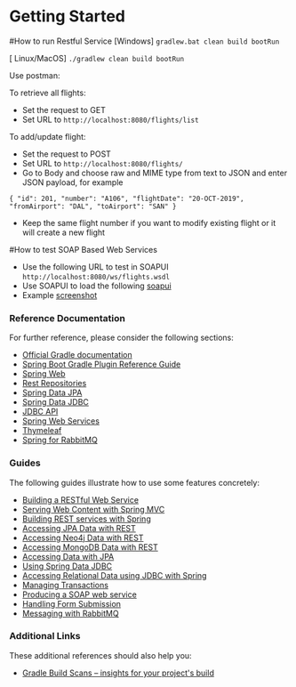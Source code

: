 # Getting Started

#How to run Restful Service
[Windows]
`gradlew.bat clean build bootRun` 

[ Linux/MacOS]
`./gradlew clean build bootRun` 

Use postman:

To retrieve all flights: 
- Set the request to GET 
- Set URL to `http://localhost:8080/flights/list`

To add/update flight:
- Set the request to POST
- Set URL to `http://localhost:8080/flights/`
- Go to Body and choose raw and MIME type from text to JSON and enter JSON payload, for example

`{
        "id": 201,
        "number": "A106",
        "flightDate": "20-OCT-2019",
        "fromAirport": "DAL",
        "toAirport": "SAN"
}`
- Keep the same flight number if you want to modify existing flight or it will create a new flight

#How to test SOAP Based Web Services

- Use the following URL to test in SOAPUI `http://localhost:8080/ws/flights.wsdl`
- Use SOAPUI to load the following [soapui](soapui/flights-soapui-project.xml) 
- Example [screenshot](soapui/SoapUI-ScreenShot.png)

### Reference Documentation
For further reference, please consider the following sections:

* [Official Gradle documentation](https://docs.gradle.org)
* [Spring Boot Gradle Plugin Reference Guide](https://docs.spring.io/spring-boot/docs/2.2.0.RELEASE/gradle-plugin/reference/html/)
* [Spring Web](https://docs.spring.io/spring-boot/docs/2.2.0.RELEASE/reference/htmlsingle/#boot-features-developing-web-applications)
* [Rest Repositories](https://docs.spring.io/spring-boot/docs/2.2.0.RELEASE/reference/htmlsingle/#howto-use-exposing-spring-data-repositories-rest-endpoint)
* [Spring Data JPA](https://docs.spring.io/spring-boot/docs/2.2.0.RELEASE/reference/htmlsingle/#boot-features-jpa-and-spring-data)
* [Spring Data JDBC](https://docs.spring.io/spring-data/jdbc/docs/current/reference/html/)
* [JDBC API](https://docs.spring.io/spring-boot/docs/2.2.0.RELEASE/reference/htmlsingle/#boot-features-sql)
* [Spring Web Services](https://docs.spring.io/spring-boot/docs/2.2.0.RELEASE/reference/htmlsingle/#boot-features-webservices)
* [Thymeleaf](https://docs.spring.io/spring-boot/docs/2.2.0.RELEASE/reference/htmlsingle/#boot-features-spring-mvc-template-engines)
* [Spring for RabbitMQ](https://docs.spring.io/spring-boot/docs/2.2.0.RELEASE/reference/htmlsingle/#boot-features-amqp)

### Guides
The following guides illustrate how to use some features concretely:

* [Building a RESTful Web Service](https://spring.io/guides/gs/rest-service/)
* [Serving Web Content with Spring MVC](https://spring.io/guides/gs/serving-web-content/)
* [Building REST services with Spring](https://spring.io/guides/tutorials/bookmarks/)
* [Accessing JPA Data with REST](https://spring.io/guides/gs/accessing-data-rest/)
* [Accessing Neo4j Data with REST](https://spring.io/guides/gs/accessing-neo4j-data-rest/)
* [Accessing MongoDB Data with REST](https://spring.io/guides/gs/accessing-mongodb-data-rest/)
* [Accessing Data with JPA](https://spring.io/guides/gs/accessing-data-jpa/)
* [Using Spring Data JDBC](https://github.com/spring-projects/spring-data-examples/tree/master/jdbc/basics)
* [Accessing Relational Data using JDBC with Spring](https://spring.io/guides/gs/relational-data-access/)
* [Managing Transactions](https://spring.io/guides/gs/managing-transactions/)
* [Producing a SOAP web service](https://spring.io/guides/gs/producing-web-service/)
* [Handling Form Submission](https://spring.io/guides/gs/handling-form-submission/)
* [Messaging with RabbitMQ](https://spring.io/guides/gs/messaging-rabbitmq/)

### Additional Links
These additional references should also help you:

* [Gradle Build Scans – insights for your project's build](https://scans.gradle.com#gradle)


